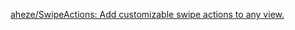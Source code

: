 
[aheze/SwipeActions: Add customizable swipe actions to any view.](https://github.com/aheze/SwipeActions)
